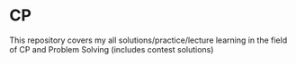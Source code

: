 # CP
This repository covers my all solutions/practice/lecture learning in the field of CP and Problem Solving (includes contest solutions) 
